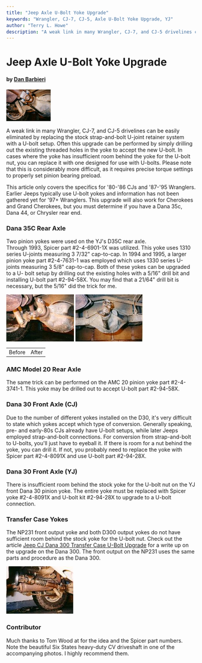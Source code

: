 ```yaml
---
title: "Jeep Axle U-Bolt Yoke Upgrade"
keywords: "Wrangler, CJ-7, CJ-5, Axle U-Bolt Yoke Upgrade, YJ"
author: "Terry L. Howe"
description: "A weak link in many Wrangler, CJ-7, and CJ-5 drivelines can be easily eliminated by replacing the stock strap-and-bolt U-joint retainer system with a U-bolt setup."
---
```


# Jeep Axle U-Bolt Yoke Upgrade

#### by [Dan Barbieri](mailto:djbarb@rlw.com)

[![](/axle/yoke01_.jpg)](/axle/yoke01.jpg)

A weak link in many Wrangler, CJ-7, and CJ-5 drivelines can be easily eliminated by replacing the stock strap-and-bolt U-joint retainer system with a U-bolt setup.
Often this upgrade can be performed by simply drilling out the
existing threaded holes in the yoke to accept the new U-bolt.
In cases where the yoke has insufficient room behind the yoke for
the U-bolt nut, you can replace it with one designed for use with
U-bolts.  Please note that this is considerably more difficult,
as it requires precise torque settings to properly set pinion
bearing preload.  

This article only covers the specifics for '80-'86 CJs and '87-'95
Wranglers.  Earlier Jeeps typically use U-bolt yokes and information
has not been gathered yet for '97+ Wranglers.  This upgrade will
also work for Cherokees and Grand Cherokees, but you must determine if
you have a Dana 35c, Dana 44, or Chrysler rear end.

### Dana 35C Rear Axle

Two pinion yokes were used on the YJ's D35C rear axle.  
Through 1993, Spicer part #2-4-6901-1X was utilized.  This yoke uses 1310 
series U-joints measuring 3 7/32" cap-to-cap.  In 1994 and 1995, a larger 
pinion yoke part #2-4-7631-1 was employed which uses 1330 series U-joints 
measuring 3 5/8" cap-to-cap.  Both of these yokes can be upgraded to a U-
bolt setup by drilling out the existing holes with a 5/16" drill bit and 
installing U-bolt part #2-94-58X.  You may find that a 21/64" drill bit is 
necessary, but the 5/16" did the trick for me.

[![](/axle/yoke03_.jpg)](/axle/yoke03.jpg)
[![](/axle/yoke02_.jpg)](/axle/yoke02.jpg)

|  |  |
| --- | --- |
| Before | After |

### AMC Model 20 Rear Axle

The same trick can be performed on the AMC 20 pinion 
yoke part #2-4-3741-1.  This yoke may be drilled out to accept U-bolt
part #2-94-58X.

### Dana 30 Front Axle (CJ)

Due to the number of different yokes installed on 
the D30, it's very difficult to state which yokes accept which type of 
conversion.  Generally speaking, pre- and early-80s CJs already have
U-bolt setups, while later Jeeps employed strap-and-bolt connections.
For conversion from strap-and-bolt to U-bolts, you'll just have to
eyeball it.  If there is room for a nut behind the yoke, you can drill
it.  If not, you probably need to replace the yoke with Spicer part
#2-4-8091X and use U-bolt part #2-94-28X.

### Dana 30 Front Axle (YJ)

There is insufficient room behind the stock yoke for
the U-bolt nut on the YJ front Dana 30 pinion yoke.
The entire yoke must be replaced with Spicer yoke #2-4-8091X
and U-bolt kit #2-94-28X to upgrade to a U-bolt connection.

### Transfer Case Yokes

The NP231 front output yoke and both D300 output yokes do not have
sufficient room behind the stock yoke for the U-bolt nut.
Check out the article
[
Jeep CJ Dana 300 Transfer Case U-Bolt Upgrade](/xfer/d300ub.html) for a write
up on the upgrade on the Dana 300.  The front output on the NP231
uses the same parts and procedure as the Dana 300.

[![](/axle/yoke05_.jpg)](/axle/yoke05.jpg)

### Contributor

Much thanks to Tom Wood at for the idea and the Spicer part numbers.
Note the beautiful Six States heavy-duty CV driveshaft in one of the
accompanying photos.  I highly recommend them.